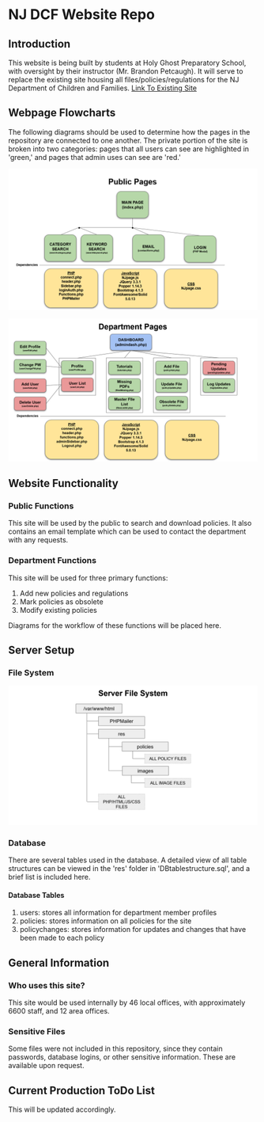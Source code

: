 # NJ DCF Website Repo
## Introduction
This website is being built by students at Holy Ghost Preparatory School, with oversight by their instructor (Mr. Brandon Petcaugh). It will serve to replace the existing site housing all files/policies/regulations for the NJ Department of Children and Families. [Link To Existing Site](https://www.nj.gov/dcf/policy_manuals/toc.shtml) 

## Webpage Flowcharts
The following diagrams should be used to determine how the pages in the repository are connected to one another. The private portion of the site is broken into two categories: pages that all users can see are highlighted in 'green,' and pages that admin uses can see are 'red.' 

![Public Webpage](res/diagrams/publicsite_diagram.PNG)

![Admin Webpage](res/diagrams/adminsite_diagram.PNG)


## Website Functionality
### Public Functions
This site will be used by the public to search and download policies. It also contains an email template which can be used to contact the department with any requests.

### Department Functions
This site will be used for three primary functions:
1. Add new policies and regulations
2. Mark policies as obsolete
3. Modify existing policies

Diagrams for the workflow of these functions will be placed here.

## Server Setup
### File System
![Server File System](res/diagrams/serverfiles_diagram.PNG)

### Database
There are several tables used in the database. A detailed view of all table structures can be viewed in the 'res' folder in 'DBtablestructure.sql', and a brief list is included here.

#### Database Tables
1. users: stores all information for department member profiles
2. policies: stores information on all policies for the site
3. policychanges: stores information for updates and changes that have been made to each policy

## General Information
### Who uses this site?
This site would be used internally by 46 local offices, with approximately 6600 staff, and 12 area offices.

### Sensitive Files
Some files were not included in this repository, since they contain passwords, database logins, or other sensitive information. These are available upon request. 

## Current Production ToDo List
This will be updated accordingly.
